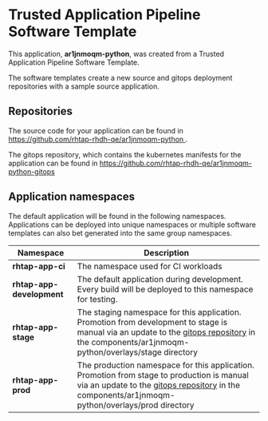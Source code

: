# Trusted Application Pipeline Software Template

This application, **ar1jnmoqm-python**, was created from a Trusted Application Pipeline Software Template.

The software templates create a new source and gitops deployment repositories with a sample source application. 

## Repositories

The source code for your application can be found in [https://github.com/rhtap-rhdh-qe/ar1jnmoqm-python ](https://github.com/rhtap-rhdh-qe/ar1jnmoqm-python ).
 
The gitops repository, which contains the kubernetes manifests for the application can be found in 
[https://github.com/rhtap-rhdh-qe/ar1jnmoqm-python-gitops ](https://github.com/rhtap-rhdh-qe/ar1jnmoqm-python-gitops ) 

## Application namespaces 

The default application will be found in the following namespaces. Applications can be deployed into unique namespaces or multiple software templates can also bet generated into the same group namespaces.  

|  Namespace   |  Description   |  
| -------- | -------- |
| **rhtap-app-ci** | The namespace used for CI workloads |
| **rhtap-app-development** | The default application during development. Every build will be deployed to this namespace for testing. |
| **rhtap-app-stage** | The staging namespace for this application. Promotion from development to stage is manual via an update to the [gitops repository](https://github.com/rhtap-rhdh-qe/ar1jnmoqm-python-gitops ) in the components/ar1jnmoqm-python/overlays/stage directory |
| **rhtap-app-prod** | The production namespace for this application. Promotion from stage to production is manual via an update to the [gitops repository](https://github.com/rhtap-rhdh-qe/ar1jnmoqm-python-gitops ) in the components/ar1jnmoqm-python/overlays/prod directory |